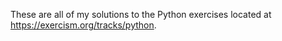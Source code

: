 These are all of my solutions to the Python exercises located at https://exercism.org/tracks/python.
